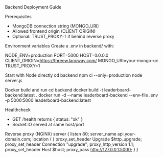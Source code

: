 Backend Deployment Guide

Prerequisites
- MongoDB connection string (MONGO_URI)
- Allowed frontend origin (CLIENT_ORIGIN)
- Optional: TRUST_PROXY=1 if behind reverse proxy

Environment variables
Create a .env in backend/ with:

NODE_ENV=production
PORT=5000
HOST=0.0.0.0
CLIENT_ORIGIN=https://threew.lancway.com/
MONGO_URI=your-mongo-uri
TRUST_PROXY=1

Start with Node directly
cd backend
npm ci --only=production
node server.js

Docker build and run
cd backend
docker build -t leaderboard-backend:latest .
docker run -d --name leaderboard-backend --env-file .env -p 5000:5000 leaderboard-backend:latest

Healthcheck
- GET /health returns { status: "ok" }
- Socket.IO served at same host/port

Reverse proxy (NGINX)
server {
  listen 80;
  server_name api.your-domain.com;
  location / {
    proxy_set_header Upgrade $http_upgrade;
    proxy_set_header Connection "upgrade";
    proxy_http_version 1.1;
    proxy_set_header Host $host;
    proxy_pass http://127.0.0.1:5000;
  }
}


